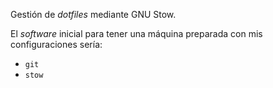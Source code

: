 
Gestión de _dotfiles_ mediante GNU Stow.

El _software_ inicial para tener una máquina preparada con mis configuraciones
sería:

- `git`
- `stow`




